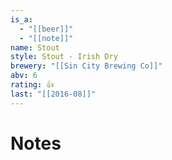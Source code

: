 ```yaml
---
is_a:
  - "[[beer]]"
  - "[[note]]"
name: Stout
style: Stout - Irish Dry
brewery: "[[Sin City Brewing Co]]"
abv: 6
rating: 👍
last: "[[2016-08]]"
---
```

# Notes

